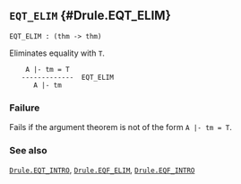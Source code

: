 ## `EQT_ELIM` {#Drule.EQT_ELIM}


```
EQT_ELIM : (thm -> thm)
```



Eliminates equality with `T`.


    
        A |- tm = T
       -------------  EQT_ELIM
          A |- tm
    



### Failure

Fails if the argument theorem is not of the form `A |- tm = T`.

### See also

[`Drule.EQT_INTRO`](#Drule.EQT_INTRO), [`Drule.EQF_ELIM`](#Drule.EQF_ELIM), [`Drule.EQF_INTRO`](#Drule.EQF_INTRO)

